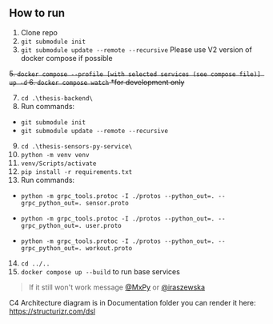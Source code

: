 ## How to run

1. Clone repo
2. `git submodule init`
3. `git submodule update --remote --recursive`
   Please use V2 version of docker compose if possible

~~5. `docker compose --profile [with selected services (see compose file)] up -d` 6. `docker compose watch` \*for development only~~

7. `cd .\thesis-backend\`
8. Run commands:

- `git submodule init`
- `git submodule update --remote --recursive`

9. `cd .\thesis-sensors-py-service\`
10. `python -m venv venv`
11. `venv/Scripts/activate`
12. `pip install -r requirements.txt`
13. Run commands:

- `python -m grpc_tools.protoc -I ./protos --python_out=. --grpc_python_out=. sensor.proto`

- `python -m grpc_tools.protoc -I ./protos --python_out=. --grpc_python_out=. user.proto`

- `python -m grpc_tools.protoc -I ./protos --python_out=. --grpc_python_out=. workout.proto`

14. `cd ../..`
15. `docker compose up --build` to run base services

> If it still won't work message [@MxPy](https://github.com/MxPy) or [@iraszewska](https://github.com/iraszewska)

C4 Architecture diagram is in Documentation folder
you can render it here: https://structurizr.com/dsl
